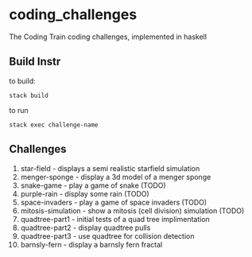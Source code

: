 # coding_challenges
The Coding Train coding challenges, implemented in haskell

## Build Instr
to build: 
```
stack build
```

to run 
```
stack exec challenge-name
```

## Challenges

1. star-field - displays a semi realistic starfield simulation
2. menger-sponge - display a 3d model of a menger sponge
3. snake-game - play a game of snake (TODO)
4. purple-rain - display some rain (TODO)
5. space-invaders - play a game of space invaders (TODO)
6. mitosis-simulation - show a mitosis (cell division) simulation (TODO)
98. quadtree-part1 - initial tests of a quad tree implimentation
99. quadtree-part2 - display quadtree pulls 
100. quadtree-part3 - use quadtree for collision detection
108. barnsly-fern - display a barnsly fern fractal

